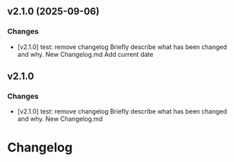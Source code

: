 ## v2.1.0 (2025-09-06)

### Changes
- [v2.1.0] test: remove changelog
  Briefly describe what has been changed and why.
New Changelog.md
Add current date


## v2.1.0

### Changes
- [v2.1.0] test: remove changelog
Briefly describe what has been changed and why.
New Changelog.md


# Changelog

